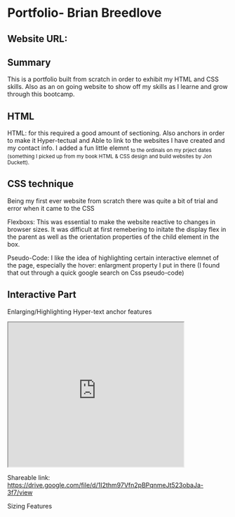 
# Portfolio- Brian Breedlove

## Website URL: 

## Summary

This is a portfolio built from scratch in order to exhibit my HTML and CSS skills. Also as an on going website to show off my skills as I learne and grow through this bootcamp.

## HTML 

HTML: for this required a good amount of sectioning. Also anchors in order to make it Hyper-tectual and Able to link to the websites I have created and my contact info. I added a fun little elemnt  <sub> to the ordinals on my prject dates (something I picked up from my book HTML & CSS design and build websites by Jon Duckett). 

## CSS technique

Being my first ever website from scratch there was quite a bit of trial and error when it came to the CSS

Flexboxs: This was essential to make the website reactive to changes in browser sizes. It was difficult at first remebering to initate the display flex in the parent as well as the orientation properties of the child element in the box.

Pseudo-Code: I like the idea of highlighting certain interactive elemnet of the page, especially the hover: enlargment property I put in there (I found that out  through a quick google search on Css pseudo-code)


## Interactive Part

Enlarging/Highlighting Hyper-text anchor features

<iframe src="https://drive.google.com/file/d/1I2thm97Vfn2pBPqnmeJt523obaJa-3f7/preview" alt="https://drive.google.com/file/d/1I2thm97Vfn2pBPqnmeJt523obaJa-3f7/view" width="400" height="330" control ></iframe>

Shareable link: https://drive.google.com/file/d/1I2thm97Vfn2pBPqnmeJt523obaJa-3f7/view



Sizing Features